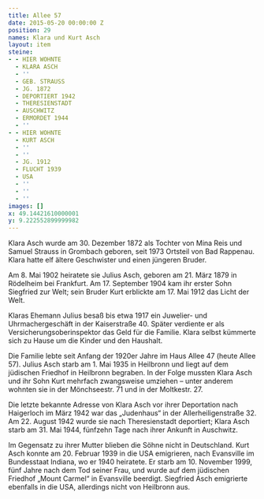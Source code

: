 ```yaml
---
title: Allee 57
date: 2015-05-20 00:00:00 Z
position: 29
names: Klara und Kurt Asch
layout: item
steine:
- - HIER WOHNTE
  - KLARA ASCH
  - ''
  - GEB. STRAUSS
  - JG. 1872
  - DEPORTIERT 1942
  - THERESIENSTADT
  - AUSCHWITZ
  - ERMORDET 1944
  - ''
- - HIER WOHNTE
  - KURT ASCH
  - ''
  - ''
  - JG. 1912
  - FLUCHT 1939
  - USA
  - ''
  - ''
  - ''
images: []
x: 49.14421610000001
y: 9.222552899999982
---
```


Klara Asch wurde am 30. Dezember 1872 als Tochter von Mina Reis und Samuel Strauss in Grombach geboren, seit 1973 Ortsteil von Bad Rappenau. Klara hatte elf ältere Geschwister und einen jüngeren Bruder.

Am 8. Mai 1902 heiratete sie Julius Asch, geboren am 21. März 1879 in Rödelheim bei Frankfurt. Am 17. September 1904 kam ihr erster Sohn Siegfried zur Welt; sein Bruder Kurt erblickte am 17. Mai 1912 das Licht der Welt.

Klaras Ehemann Julius besaß bis etwa 1917 ein Juwelier- und Uhrmachergeschäft in der Kaiserstraße 40. Später verdiente er als Versicherungsoberinspektor das Geld für die Familie. Klara selbst kümmerte sich zu Hause um die Kinder und den Haushalt.

Die Familie lebte seit Anfang der 1920er Jahre im Haus Allee 47 (heute Allee 57). Julius Asch starb am 1. Mai 1935 in Heilbronn und liegt auf dem jüdischen Friedhof in Heilbronn begraben. In der Folge mussten Klara Asch und ihr Sohn Kurt mehrfach zwangsweise umziehen – unter anderem wohnten sie in der Mönchseestr. 71 und in der Moltkestr. 27.

Die letzte bekannte Adresse von Klara Asch vor ihrer Deportation nach Haigerloch im März 1942 war das „Judenhaus“ in der Allerheiligenstraße 32. Am 22. August 1942 wurde sie nach Theresienstadt deportiert; Klara Asch starb am 31. Mai 1944, fünfzehn Tage nach ihrer Ankunft in Auschwitz.

Im Gegensatz zu ihrer Mutter blieben die Söhne nicht in Deutschland. Kurt Asch konnte am 20. Februar 1939 in die USA emigrieren, nach Evansville im Bundesstaat Indiana, wo er 1940 heiratete. Er starb am 10. November 1999, fünf Jahre nach dem Tod seiner Frau, und wurde auf dem jüdischen Friedhof „Mount Carmel“ in Evansville beerdigt. Siegfried Asch emigrierte ebenfalls in die USA, allerdings nicht von Heilbronn aus.